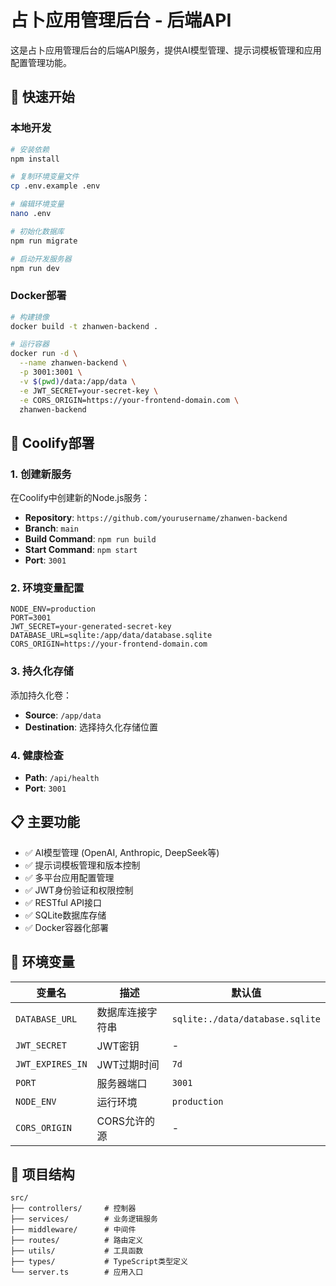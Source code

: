 # 占卜应用管理后台 - 后端API

这是占卜应用管理后台的后端API服务，提供AI模型管理、提示词模板管理和应用配置管理功能。

## 🚀 快速开始

### 本地开发

```bash
# 安装依赖
npm install

# 复制环境变量文件
cp .env.example .env

# 编辑环境变量
nano .env

# 初始化数据库
npm run migrate

# 启动开发服务器
npm run dev
```

### Docker部署

```bash
# 构建镜像
docker build -t zhanwen-backend .

# 运行容器
docker run -d \
  --name zhanwen-backend \
  -p 3001:3001 \
  -v $(pwd)/data:/app/data \
  -e JWT_SECRET=your-secret-key \
  -e CORS_ORIGIN=https://your-frontend-domain.com \
  zhanwen-backend
```

## 🐳 Coolify部署

### 1. 创建新服务

在Coolify中创建新的Node.js服务：

- **Repository**: `https://github.com/yourusername/zhanwen-backend`
- **Branch**: `main`
- **Build Command**: `npm run build`
- **Start Command**: `npm start`
- **Port**: `3001`

### 2. 环境变量配置

```env
NODE_ENV=production
PORT=3001
JWT_SECRET=your-generated-secret-key
DATABASE_URL=sqlite:/app/data/database.sqlite
CORS_ORIGIN=https://your-frontend-domain.com
```

### 3. 持久化存储

添加持久化卷：
- **Source**: `/app/data`
- **Destination**: 选择持久化存储位置

### 4. 健康检查

- **Path**: `/api/health`
- **Port**: `3001`

## 📋 主要功能

- ✅ AI模型管理 (OpenAI, Anthropic, DeepSeek等)
- ✅ 提示词模板管理和版本控制
- ✅ 多平台应用配置管理
- ✅ JWT身份验证和权限控制
- ✅ RESTful API接口
- ✅ SQLite数据库存储
- ✅ Docker容器化部署

## 🔧 环境变量

| 变量名 | 描述 | 默认值 |
|--------|------|--------|
| `DATABASE_URL` | 数据库连接字符串 | `sqlite:./data/database.sqlite` |
| `JWT_SECRET` | JWT密钥 | - |
| `JWT_EXPIRES_IN` | JWT过期时间 | `7d` |
| `PORT` | 服务器端口 | `3001` |
| `NODE_ENV` | 运行环境 | `production` |
| `CORS_ORIGIN` | CORS允许的源 | - |

## 📁 项目结构

```
src/
├── controllers/     # 控制器
├── services/        # 业务逻辑服务
├── middleware/      # 中间件
├── routes/          # 路由定义
├── utils/           # 工具函数
├── types/           # TypeScript类型定义
└── server.ts        # 应用入口
```

